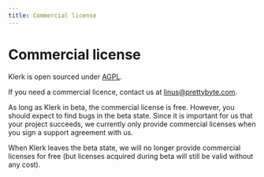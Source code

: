 ```yaml
---
title: Commercial license
---
```


# Commercial license

Klerk is open sourced under [AGPL](https://gitlab.com/linustornkrantz/dataframework/-/blob/master/LICENSE.md?ref_type=heads). 

If you need a commercial licence, contact us at linus@prettybyte.com.

As long as Klerk in beta, the commercial license is free. However, you should expect to find bugs in the beta state. Since it is important for us that your project succeeds, 
we currently only provide commercial licenses when you sign a support agreement with us.

When Klerk leaves the beta state, we will no longer provide commercial licenses for free (but licenses acquired during beta will 
still be valid without any cost).
